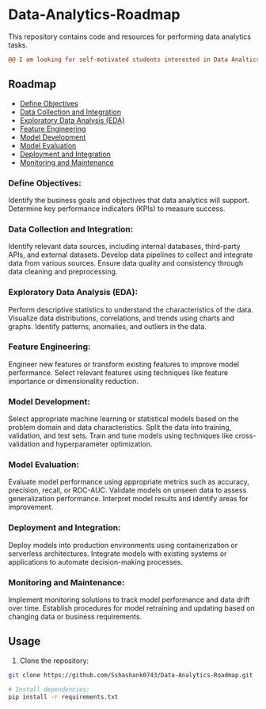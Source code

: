# Data-Analytics-Roadmap

This repository contains code and resources for performing data analytics tasks.

```diff
@@ I am looking for self-motivated students interested in Data Analtics at different levels! @@
```

## Roadmap

- [Define Objectives](#define-objectives)
- [Data Collection and Integration](#data-collection-and-integration)
- [Exploratory Data Analysis (EDA)](#exploratory-data-analysis-eda)
- [Feature Engineering](#feature-engineering)
- [Model Development](#model-development)
- [Model Evaluation](#model-evaluation)
- [Deployment and Integration](#deployment-and-integration)
- [Monitoring and Maintenance](#monitoring-and-maintenance)


### Define Objectives:
Identify the business goals and objectives that data analytics will support.
Determine key performance indicators (KPIs) to measure success.


### Data Collection and Integration:
Identify relevant data sources, including internal databases, third-party APIs, and external datasets.
Develop data pipelines to collect and integrate data from various sources.
Ensure data quality and consistency through data cleaning and preprocessing.


### Exploratory Data Analysis (EDA):

Perform descriptive statistics to understand the characteristics of the data.
Visualize data distributions, correlations, and trends using charts and graphs.
Identify patterns, anomalies, and outliers in the data.


### Feature Engineering:

Engineer new features or transform existing features to improve model performance.
Select relevant features using techniques like feature importance or dimensionality reduction.


### Model Development:

Select appropriate machine learning or statistical models based on the problem domain and data characteristics.
Split the data into training, validation, and test sets.
Train and tune models using techniques like cross-validation and hyperparameter optimization.


### Model Evaluation:

Evaluate model performance using appropriate metrics such as accuracy, precision, recall, or ROC-AUC.
Validate models on unseen data to assess generalization performance.
Interpret model results and identify areas for improvement.


### Deployment and Integration:

Deploy models into production environments using containerization or serverless architectures.
Integrate models with existing systems or applications to automate decision-making processes.


### Monitoring and Maintenance:

Implement monitoring solutions to track model performance and data drift over time.
Establish procedures for model retraining and updating based on changing data or business requirements.


## Usage

1. Clone the repository:

```bash
git clone https://github.com/Sshashank0743/Data-Analytics-Roadmap.git

# Install dependencies:
pip install -r requirements.txt



